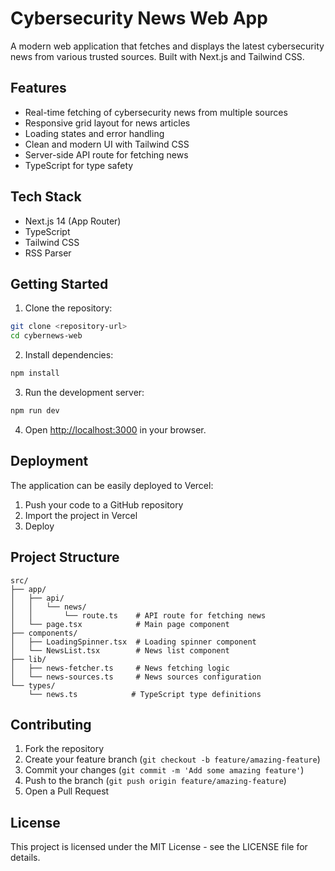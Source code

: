 # Cybersecurity News Web App

A modern web application that fetches and displays the latest cybersecurity news from various trusted sources. Built with Next.js and Tailwind CSS.

## Features

- Real-time fetching of cybersecurity news from multiple sources
- Responsive grid layout for news articles
- Loading states and error handling
- Clean and modern UI with Tailwind CSS
- Server-side API route for fetching news
- TypeScript for type safety

## Tech Stack

- Next.js 14 (App Router)
- TypeScript
- Tailwind CSS
- RSS Parser

## Getting Started

1. Clone the repository:
```bash
git clone <repository-url>
cd cybernews-web
```

2. Install dependencies:
```bash
npm install
```

3. Run the development server:
```bash
npm run dev
```

4. Open [http://localhost:3000](http://localhost:3000) in your browser.

## Deployment

The application can be easily deployed to Vercel:

1. Push your code to a GitHub repository
2. Import the project in Vercel
3. Deploy

## Project Structure

```
src/
├── app/
│   ├── api/
│   │   └── news/
│   │       └── route.ts    # API route for fetching news
│   └── page.tsx            # Main page component
├── components/
│   ├── LoadingSpinner.tsx  # Loading spinner component
│   └── NewsList.tsx        # News list component
├── lib/
│   ├── news-fetcher.ts     # News fetching logic
│   └── news-sources.ts     # News sources configuration
└── types/
    └── news.ts            # TypeScript type definitions
```

## Contributing

1. Fork the repository
2. Create your feature branch (`git checkout -b feature/amazing-feature`)
3. Commit your changes (`git commit -m 'Add some amazing feature'`)
4. Push to the branch (`git push origin feature/amazing-feature`)
5. Open a Pull Request

## License

This project is licensed under the MIT License - see the LICENSE file for details.
